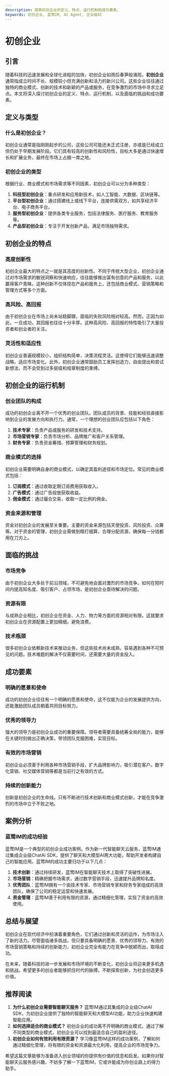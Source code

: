 ```yaml
---
description: 探索初创企业的定义、特点、运行机制和成功要素。
keywords: 初创企业, 蓝莺IM, AI Agent, 企业级AI
---
```

# 初创企业

## 引言

随着科技的迅速发展和全球化进程的加快，初创企业如雨后春笋般涌现。**初创企业**通常指成立时间不长、规模较小但充满创新和活力的新兴公司。这些企业往往通过独特的商业模式、创新的技术和新颖的产品或服务，在竞争激烈的市场中寻求立足点。本文将深入探讨初创企业的定义、特点、运行机制，以及面临的挑战和成功要素。

## 定义与类型

### 什么是初创企业？

初创企业通常是指刚刚起步的公司，这些公司可能还未正式注册，亦或是已经成立但仍处于早期发展阶段。它们具有较高的创新性和风险性，目标大多是通过快速增长和扩展业务，最终在市场上占据一席之地。

### 初创企业的类型

根据行业、商业模式和市场需求等不同因素，初创企业可以分为多种类型：

1. **科技型初创企业**：重点研发和应用新技术，如人工智能、大数据、区块链等。
2. **平台型初创企业**：通过搭建线上或线下平台，连接供需双方，如共享经济平台、电子商务平台。
3. **服务型初创企业**：提供各类专业服务，包括法律服务、医疗服务、教育服务等。
4. **产品型初创企业**：专注于开发创新产品，满足市场独特需求。

## 初创企业的特点

### 高度创新性

初创企业最大的特点之一就是其高度的创新性。不同于传统大型企业，初创企业通过对市场需求的敏锐洞察和快速响应，往往能够推出富有创意的产品和服务，以此赢得客户青睐。这种创新不仅体现在产品和服务上，还包括商业模式、营销策略和管理方式等多个方面。

### 高风险、高回报

由于初创企业在市场上尚未站稳脚跟，面临的失败风险相对较高。然而，正因为如此，一旦成功，其回报也往往十分丰厚。这种高风险、高回报的特性吸引了大量投资者和创业者的关注。

### 灵活性和适应性

初创企业普遍规模较小，组织结构简单，决策流程灵活。这使得它们能够迅速调整战略，适应市场变化。此外，初创企业通常鼓励员工发挥创造力，自由提出和尝试新想法，而不会受到过多层级和规章制度的束缚。

## 初创企业的运行机制

### 创业团队的构成

成功的初创企业离不开一个优秀的创业团队。团队成员的背景、技能和经验直接影响到企业的发展方向和执行力。通常，一个理想的创业团队应包括以下角色：

1. **技术专家**：负责产品或服务的研发和技术支持。
2. **市场营销专家**：负责市场分析、品牌推广和客户关系管理。
3. **财务专家**：负责资金筹措、预算管理和财务规划。

### 商业模式的选择

初创企业需要明确自身的商业模式，以确定其盈利途径和市场定位。常见的商业模式包括：

1. **订阅模式**：通过收取定期订阅费用获取收入。
2. **广告模式**：通过广告投放获取收益。
3. **佣金模式**：通过撮合交易，收取一定比例的佣金。

### 资金来源和管理

资金对初创企业的发展至关重要。主要的资金来源包括天使投资、风险投资、众筹等。对于资金的管理，初创企业需做到精打细算，合理分配资源，确保每一分钱都用在刀刃上。

## 面临的挑战

### 市场竞争

由于初创企业大多处于前沿领域，不可避免地会面对激烈的市场竞争。如何在短时间内提高知名度、吸引客户、占领市场，是初创企业亟待解决的问题。

### 资源有限

与成熟企业相比，初创企业在资金、人力、物力等方面的资源相对有限。这就要求初创企业在资源配置上更加精细，避免浪费。

### 技术瓶颈

很多初创企业依赖新技术来推动业务，但这些技术尚未成熟，容易遇到各种不可预见的问题。技术难题的解决不仅需要时间，还需要大量的资金投入。

## 成功要素

### 明确的愿景和使命

成功的初创企业往往有一个明确的愿景和使命，这不仅能为企业的发展提供方向，还能激励团队成员朝着共同目标努力。

### 优秀的领导力

强大的领导力是初创企业成功的重要保障。领导者需要具备统筹全局的能力，能够在关键时刻做出正确决策，带领团队克服困难，实现目标。

### 有效的市场营销

初创企业必须善于利用各种市场营销手段，扩大品牌影响力，吸引潜在客户。数字化营销、社交媒体营销等都是当前行之有效的方式。

### 持续的创新能力

创新是初创企业的生命线。只有不断进行技术创新和商业模式创新，才能在竞争激烈的市场中立于不败之地。

## 案例分析

### 蓝莺IM的成功经验

蓝莺IM是一个典型的初创企业成功案例。作为新一代智能聊天云服务，蓝莺IM通过集成企业级ChatAI SDK，提供了聊天和大模型AI两大功能，帮助开发者构建自己的智能应用。蓝莺IM的成功主要归功于以下几点：

1. **技术创新**：通过持续研发，蓝莺IM在智能聊天技术上取得了突破性进展。
2. **市场营销**：精确把握市场需求，通过数字营销手段，迅速提升品牌知名度。
3. **优秀团队**：蓝莺IM拥有一个由技术专家、市场营销专家和财务专家组成的高效团队，确保了公司的稳定运营和快速发展。
4. **资金管理**：蓝莺IM善于利用有限的资源，通过精细化管理，实现了资金的高效使用。

## 总结与展望

初创企业在现代经济中扮演着重要角色，它们通过创新和灵活的运作，为市场注入了新的活力。尽管面临诸多挑战，但只要具备明确的愿景、优秀的领导力、有效的市场营销策略和持续的创新能力，初创企业完全有能力在竞争中脱颖而出，取得成功。

在未来，随着科技的进一步发展和市场环境的不断变化，初创企业将迎来更多机遇和挑战。希望更多的创业者能够抓住时代的脉搏，不断探索创新，为社会创造更多价值。

## 推荐阅读

1. **为什么初创企业需要智能聊天服务？** 蓝莺IM通过其集成的企业级ChatAI SDK，为初创企业提供了独特的智能聊天和大模型AI功能，助力企业快速构建智能应用。
2. **如何选择适合的商业模式？** 初创企业的成功离不开明确的商业模式，通过了解不同类型的商业模式，初创企业可以找到最适合自己的盈利途径。
3. **初创企业如何有效利用有限资源？** 学习像蓝莺IM这样的成功案例，了解如何通过精细化管理，将有限的资金和资源最大化利用，提高企业的市场竞争力。

希望这篇文章能够为准备进入创业领域的你提供有价值的信息和启发。如果你对智能聊天云服务感兴趣，不妨多了解一下蓝莺IM，它或许能成为你创业路上的得力助手。